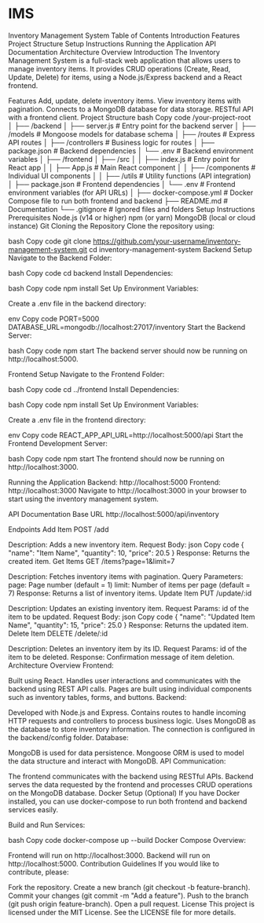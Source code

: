 
# IMS

Inventory Management System
Table of Contents
Introduction
Features
Project Structure
Setup Instructions
Running the Application
API Documentation
Architecture Overview
Introduction
The Inventory Management System is a full-stack web application that allows users to manage inventory items. It provides CRUD operations (Create, Read, Update, Delete) for items, using a Node.js/Express backend and a React frontend.

Features
Add, update, delete inventory items.
View inventory items with pagination.
Connects to a MongoDB database for data storage.
RESTful API with a frontend client.
Project Structure
bash
Copy code
/your-project-root
│
├── /backend
│   ├── server.js               # Entry point for the backend server
│   ├── /models                 # Mongoose models for database schema
│   ├── /routes                 # Express API routes
│   ├── /controllers            # Business logic for routes
│   ├── package.json            # Backend dependencies
│   └── .env                    # Backend environment variables
│
├── /frontend
│   ├── /src
│   │   ├── index.js            # Entry point for React app
│   │   ├── App.js              # Main React component
│   │   ├── /components         # Individual UI components
│   │   ├── /utils              # Utility functions (API integration)
│   ├── package.json            # Frontend dependencies
│   └── .env                    # Frontend environment variables (for API URLs)
│
├── docker-compose.yml          # Docker Compose file to run both frontend and backend
├── README.md                   # Documentation
└── .gitignore                  # Ignored files and folders
Setup Instructions
Prerequisites
Node.js (v14 or higher)
npm (or yarn)
MongoDB (local or cloud instance)
Git
Cloning the Repository
Clone the repository using:

bash
Copy code
git clone https://github.com/your-username/inventory-management-system.git
cd inventory-management-system
Backend Setup
Navigate to the Backend Folder:

bash
Copy code
cd backend
Install Dependencies:

bash
Copy code
npm install
Set Up Environment Variables:

Create a .env file in the backend directory:

env
Copy code
PORT=5000
DATABASE_URL=mongodb://localhost:27017/inventory
Start the Backend Server:

bash
Copy code
npm start
The backend server should now be running on http://localhost:5000.

Frontend Setup
Navigate to the Frontend Folder:

bash
Copy code
cd ../frontend
Install Dependencies:

bash
Copy code
npm install
Set Up Environment Variables:

Create a .env file in the frontend directory:

env
Copy code
REACT_APP_API_URL=http://localhost:5000/api
Start the Frontend Development Server:

bash
Copy code
npm start
The frontend should now be running on http://localhost:3000.

Running the Application
Backend: http://localhost:5000
Frontend: http://localhost:3000
Navigate to http://localhost:3000 in your browser to start using the inventory management system.

API Documentation
Base URL
http://localhost:5000/api/inventory

Endpoints
Add Item
POST /add

Description: Adds a new inventory item.
Request Body:
json
Copy code
{
  "name": "Item Name",
  "quantity": 10,
  "price": 20.5
}
Response: Returns the created item.
Get Items
GET /items?page=1&limit=7

Description: Fetches inventory items with pagination.
Query Parameters:
page: Page number (default = 1)
limit: Number of items per page (default = 7)
Response: Returns a list of inventory items.
Update Item
PUT /update/:id

Description: Updates an existing inventory item.
Request Params: id of the item to be updated.
Request Body:
json
Copy code
{
  "name": "Updated Item Name",
  "quantity": 15,
  "price": 25.0
}
Response: Returns the updated item.
Delete Item
DELETE /delete/:id

Description: Deletes an inventory item by its ID.
Request Params: id of the item to be deleted.
Response: Confirmation message of item deletion.
Architecture Overview
Frontend:

Built using React.
Handles user interactions and communicates with the backend using REST API calls.
Pages are built using individual components such as inventory tables, forms, and buttons.
Backend:

Developed with Node.js and Express.
Contains routes to handle incoming HTTP requests and controllers to process business logic.
Uses MongoDB as the database to store inventory information. The connection is configured in the backend/config folder.
Database:

MongoDB is used for data persistence.
Mongoose ORM is used to model the data structure and interact with MongoDB.
API Communication:

The frontend communicates with the backend using RESTful APIs.
Backend serves the data requested by the frontend and processes CRUD operations on the MongoDB database.
Docker Setup (Optional)
If you have Docker installed, you can use docker-compose to run both frontend and backend services easily.

Build and Run Services:

bash
Copy code
docker-compose up --build
Docker Compose Overview:

Frontend will run on http://localhost:3000.
Backend will run on http://localhost:5000.
Contribution Guidelines
If you would like to contribute, please:

Fork the repository.
Create a new branch (git checkout -b feature-branch).
Commit your changes (git commit -m "Add a feature").
Push to the branch (git push origin feature-branch).
Open a pull request.
License
This project is licensed under the MIT License. See the LICENSE file for more details.
